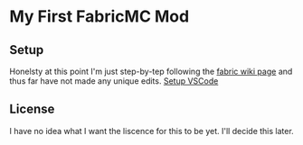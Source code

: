 # My First FabricMC Mod

## Setup

Honelsty at this point I'm just step-by-tep following the [fabric wiki page](https://fabricmc.net/wiki/tutorial:setup) and thus far have not made any unique edits.
[Setup VSCode](https://fabricmc.net/wiki/tutorial:setup:vscode)

## License

I have no idea what I want the liscence for this to be yet.  I'll decide this later.
